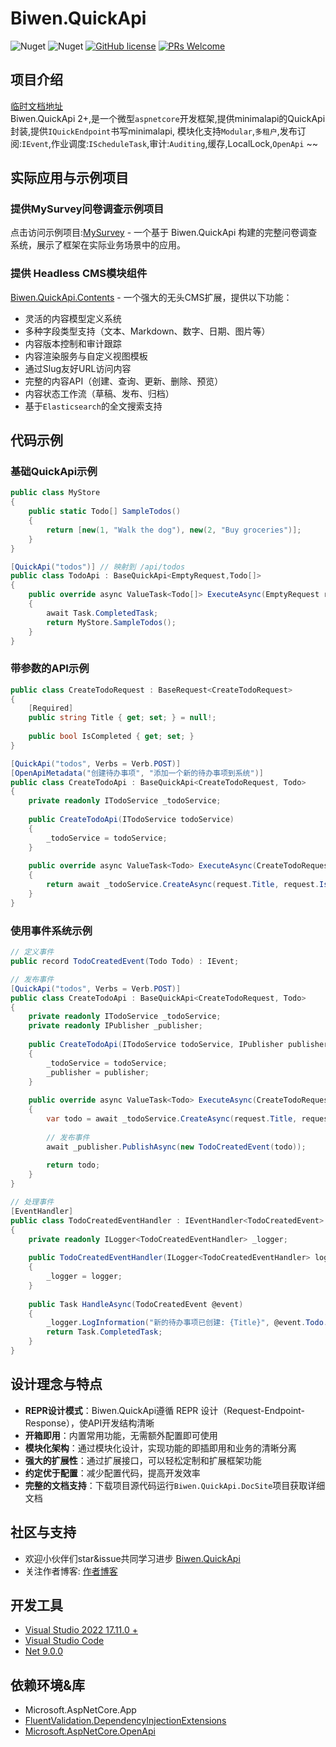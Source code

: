 ﻿# Biwen.QuickApi

![Nuget](https://img.shields.io/nuget/v/Biwen.QuickApi)
![Nuget](https://img.shields.io/nuget/dt/Biwen.QuickApi)
[![GitHub license](https://img.shields.io/badge/license-MIT-blue.svg)](https://github.com/vipwan/Biwen.QuickApi/blob/master/LICENSE.txt) 
[![PRs Welcome](https://img.shields.io/badge/PRs-welcome-brightgreen.svg)](https://github.com/vipwan/Biwen.QuickApi/pulls) 

## 项目介绍
[临时文档地址](http://39.108.3.212:8086/index.html) <br/>
Biwen.QuickApi 2+,是一个微型`aspnetcore`开发框架,提供minimalapi的QuickApi封装,提供`IQuickEndpoint`书写minimalapi,
模块化支持`Modular`,`多租户`,发布订阅:`IEvent`,作业调度:`IScheduleTask`,审计:`Auditing`,缓存,LocalLock,`OpenApi` ~~

## 实际应用与示例项目

### 提供MySurvey问卷调查示例项目
点击访问示例项目:[MySurvey](https://github.com/vipwan/MySurvey) - 一个基于 Biwen.QuickApi 构建的完整问卷调查系统，展示了框架在实际业务场景中的应用。

### 提供 Headless CMS模块组件
[Biwen.QuickApi.Contents](https://github.com/vipwan/Biwen.QuickApi/tree/master/extensions/Biwen.QuickApi.Contents) - 一个强大的无头CMS扩展，提供以下功能：

- 灵活的内容模型定义系统
- 多种字段类型支持（文本、Markdown、数字、日期、图片等）
- 内容版本控制和审计跟踪
- 内容渲染服务与自定义视图模板
- 通过Slug友好URL访问内容
- 完整的内容API（创建、查询、更新、删除、预览）
- 内容状态工作流（草稿、发布、归档）
- 基于`Elasticsearch`的全文搜索支持

## 代码示例

### 基础QuickApi示例

```c#
public class MyStore
{
    public static Todo[] SampleTodos()
    {
        return [new(1, "Walk the dog"), new(2, "Buy groceries")];
    }
}

[QuickApi("todos")] // 映射到 /api/todos
public class TodoApi : BaseQuickApi<EmptyRequest,Todo[]>
{
    public override async ValueTask<Todo[]> ExecuteAsync(EmptyRequest request)
    {
        await Task.CompletedTask;
        return MyStore.SampleTodos();
    }
}
```

### 带参数的API示例

```c#
public class CreateTodoRequest : BaseRequest<CreateTodoRequest>
{
    [Required]
    public string Title { get; set; } = null!;
    
    public bool IsCompleted { get; set; }
}

[QuickApi("todos", Verbs = Verb.POST)]
[OpenApiMetadata("创建待办事项", "添加一个新的待办事项到系统")]
public class CreateTodoApi : BaseQuickApi<CreateTodoRequest, Todo>
{
    private readonly ITodoService _todoService;
    
    public CreateTodoApi(ITodoService todoService)
    {
        _todoService = todoService;
    }
    
    public override async ValueTask<Todo> ExecuteAsync(CreateTodoRequest request, CancellationToken cancellationToken)
    {
        return await _todoService.CreateAsync(request.Title, request.IsCompleted);
    }
}
```

### 使用事件系统示例

```c#
// 定义事件
public record TodoCreatedEvent(Todo Todo) : IEvent;

// 发布事件
[QuickApi("todos", Verbs = Verb.POST)]
public class CreateTodoApi : BaseQuickApi<CreateTodoRequest, Todo>
{
    private readonly ITodoService _todoService;
    private readonly IPublisher _publisher;
    
    public CreateTodoApi(ITodoService todoService, IPublisher publisher)
    {
        _todoService = todoService;
        _publisher = publisher;
    }
    
    public override async ValueTask<Todo> ExecuteAsync(CreateTodoRequest request)
    {
        var todo = await _todoService.CreateAsync(request.Title, request.IsCompleted);
        
        // 发布事件
        await _publisher.PublishAsync(new TodoCreatedEvent(todo));
        
        return todo;
    }
}

// 处理事件
[EventHandler]
public class TodoCreatedEventHandler : IEventHandler<TodoCreatedEvent>
{
    private readonly ILogger<TodoCreatedEventHandler> _logger;
    
    public TodoCreatedEventHandler(ILogger<TodoCreatedEventHandler> logger)
    {
        _logger = logger;
    }
    
    public Task HandleAsync(TodoCreatedEvent @event)
    {
        _logger.LogInformation("新的待办事项已创建: {Title}", @event.Todo.Title);
        return Task.CompletedTask;
    }
}
```

## 设计理念与特点

- **REPR设计模式**：Biwen.QuickApi遵循 REPR 设计（Request-Endpoint-Response），使API开发结构清晰
- **开箱即用**：内置常用功能，无需额外配置即可使用
- **模块化架构**：通过模块化设计，实现功能的即插即用和业务的清晰分离
- **强大的扩展性**：通过扩展接口，可以轻松定制和扩展框架功能
- **约定优于配置**：减少配置代码，提高开发效率
- **完整的文档支持**：下载项目源代码运行`Biwen.QuickApi.DocSite`项目获取详细文档

## 社区与支持

- 欢迎小伙伴们star&issue共同学习进步 [Biwen.QuickApi](https://github.com/vipwan/Biwen.QuickApi)
- 关注作者博客: [作者博客](https://www.cnblogs.com/vipwan/)

## 开发工具

- [Visual Studio 2022 17.11.0 +](https://learn.microsoft.com/zh-cn/visualstudio/releases/2022/release-notes-preview)
- [Visual Studio Code](https://code.visualstudio.com/Download)
- [Net 9.0.0](https://dotnet.microsoft.com/zh-cn/download/dotnet/9.0)

## 依赖环境&库

- Microsoft.AspNetCore.App
- [FluentValidation.DependencyInjectionExtensions](https://www.nuget.org/packages/FluentValidation.DependencyInjectionExtensions)
- [Microsoft.AspNetCore.OpenApi](https://www.nuget.org/packages/Microsoft.AspNetCore.OpenApi/8.0.10)
